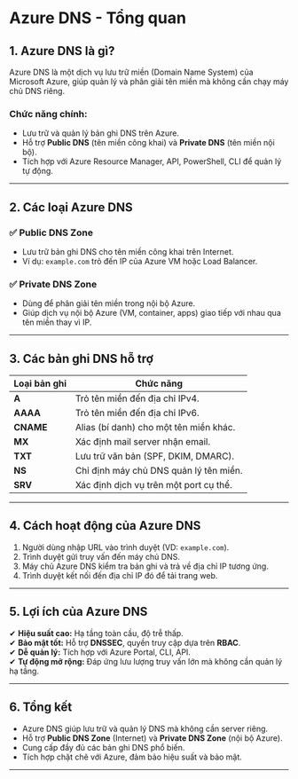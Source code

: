 # **Azure DNS - Tổng quan**

## **1. Azure DNS là gì?**
Azure DNS là một dịch vụ lưu trữ miền (Domain Name System) của Microsoft Azure, giúp quản lý và phân giải tên miền mà không cần chạy máy chủ DNS riêng.

### **Chức năng chính:**
- Lưu trữ và quản lý bản ghi DNS trên Azure.
- Hỗ trợ **Public DNS** (tên miền công khai) và **Private DNS** (tên miền nội bộ).
- Tích hợp với Azure Resource Manager, API, PowerShell, CLI để quản lý tự động.

---

## **2. Các loại Azure DNS**
### ✅ **Public DNS Zone**
- Lưu trữ bản ghi DNS cho tên miền công khai trên Internet.
- Ví dụ: `example.com` trỏ đến IP của Azure VM hoặc Load Balancer.

### ✅ **Private DNS Zone**
- Dùng để phân giải tên miền trong nội bộ Azure.
- Giúp dịch vụ nội bộ Azure (VM, container, apps) giao tiếp với nhau qua tên miền thay vì IP.

---

## **3. Các bản ghi DNS hỗ trợ**
| Loại bản ghi | Chức năng |
|-------------|----------|
| **A**       | Trỏ tên miền đến địa chỉ IPv4. |
| **AAAA**    | Trỏ tên miền đến địa chỉ IPv6. |
| **CNAME**   | Alias (bí danh) cho một tên miền khác. |
| **MX**      | Xác định mail server nhận email. |
| **TXT**     | Lưu trữ văn bản (SPF, DKIM, DMARC). |
| **NS**      | Chỉ định máy chủ DNS quản lý tên miền. |
| **SRV**     | Xác định dịch vụ trên một port cụ thể. |

---

## **4. Cách hoạt động của Azure DNS**
1. Người dùng nhập URL vào trình duyệt (VD: `example.com`).
2. Trình duyệt gửi truy vấn đến máy chủ DNS.
3. Máy chủ Azure DNS kiểm tra bản ghi và trả về địa chỉ IP tương ứng.
4. Trình duyệt kết nối đến địa chỉ IP đó để tải trang web.

---

## **5. Lợi ích của Azure DNS**
✔ **Hiệu suất cao:** Hạ tầng toàn cầu, độ trễ thấp.  
✔ **Bảo mật tốt:** Hỗ trợ **DNSSEC**, quyền truy cập dựa trên **RBAC**.  
✔ **Dễ quản lý:** Tích hợp với Azure Portal, CLI, API.  
✔ **Tự động mở rộng:** Đáp ứng lưu lượng truy vấn lớn mà không cần quản lý hạ tầng.  

---

## **6. Tổng kết**
- Azure DNS giúp lưu trữ và quản lý DNS mà không cần server riêng.
- Hỗ trợ **Public DNS Zone** (Internet) và **Private DNS Zone** (nội bộ Azure).
- Cung cấp đầy đủ các bản ghi DNS phổ biến.
- Tích hợp chặt chẽ với Azure, đảm bảo hiệu suất và bảo mật.

---